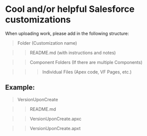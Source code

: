 # Cool and/or helpful Salesforce customizations

When uploading work, please add in the following structure:

> Folder (Customization name)
  
  >> README.md (with instructions and notes)
  
  >> Component Folders (If there are multiple Components)
  
   >>> Individual Files (Apex code, VF Pages, etc.)
  
  
  
## Example:

> VersionUponCreate

  >> README.md
  
  >> VersionUponCreate.apxc
  
  >> VersionUponCreate.apxt
